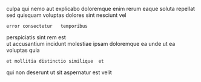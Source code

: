 <!--
title: Profound homogeneous matrix
author: Meaghan
date: 2015-03-28-1338
link: 2015-03-28-1338-profound-homogeneous-matrix
tags: [IX,factory,canvas,unicorns]
-->

culpa  qui
 nemo aut 
 explicabo doloremque enim rerum  eaque
  soluta 
repellat  sed quisquam voluptas dolores sint nesciunt  vel
 	error consectetur   temporibus
perspiciatis sint rem 
 est  
   ut   accusantium  incidunt
 molestiae ipsam doloremque  ea   unde 
ut   ea voluptas quia
 	et mollitia distinctio similique  et
qui non deserunt
ut sit  aspernatur est  velit   